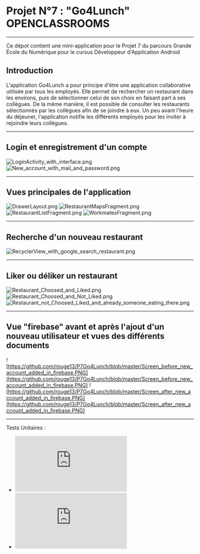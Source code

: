 # **Projet N°7 : "Go4Lunch" OPENCLASSROOMS**_________________________________________________________________________________________________________________Ce dépot contient une mini-application pour le Projet 7 du parcours Grande École du Numérique pour le cursus Développeur d'Application Android## IntroductionL'application Go4Lunch a pour principe d'être une application collaborative utilisée par tous les employés. Elle permet de rechercher un restaurant dans les environs, puis de sélectionner celui de son choix en faisant part à ses collègues. De la même manière, il est possible de consulter les restaurants sélectionnés par les collègues afin de se joindre à eux. Un peu avant l'heure du déjeuner, l'application notifie les différents employés pour les inviter à rejoindre leurs collègues._________________________________________________________________________________________________________________## Login et enregistrement d'un compte![LoginActivity_with_interface.png](LoginActivity_with_interface.png)![New_account_with_mail_and_password.png](New_account_with_mail_and_password.png)_________________________________________________________________________________________________________________## Vues principales de l'application![DrawerLayout.png](DrawerLayout.png) ![RestaurantMapsFragment.png](RestaurantMapsFragment.png)![RestaurantListFragment.png](RestaurantListFragment.png)![WorkmatesFragment.png](WorkmatesFragment.png)_________________________________________________________________________________________________________________## Recherche d'un nouveau restaurant![RecyclerView_with_google_search_restaurant.png](RecyclerView_with_google_search_restaurant.png)_________________________________________________________________________________________________________________## Liker ou déliker un restaurant![Restaurant_Choosed_and_Liked.png](Restaurant_Choosed_and_Liked.png)![Restaurant_Choosed_and_Not_Liked.png](Restaurant_Choosed_and_Not_Liked.png)![Restaurant_not_Choosed_Liked_and_already_someone_eating_there.png](Restaurant_not_Choosed_Liked_and_already_someone_eating_there.png)_________________________________________________________________________________________________________________## Vue "firebase" avant et après l'ajout d'un nouveau utilisateur et vues des différents documents![https://github.com/rouge13/P7Go4Lunch/blob/master/Screen_before_new_account_added_in_firebase.PNG](https://github.com/rouge13/P7Go4Lunch/blob/master/Screen_before_new_account_added_in_firebase.PNG)![https://github.com/rouge13/P7Go4Lunch/blob/master/Screen_after_new_account_added_in_firebase.PNG](https://github.com/rouge13/P7Go4Lunch/blob/master/Screen_after_new_account_added_in_firebase.PNG)_________________________________________________________________________________________________________________Tests Unitaires :- ![RestaurantListFragmentTest](https://github.com/rouge13/P7Go4Lunch/blob/master/Test%20Results%20-%20RestaurantListFragmentTest.html)- ![RestaurantMapsFragmentTest](https://github.com/rouge13/P7Go4Lunch/blob/master/Test%20Results%20-%20RestaurantMapsFragmentTest.html)